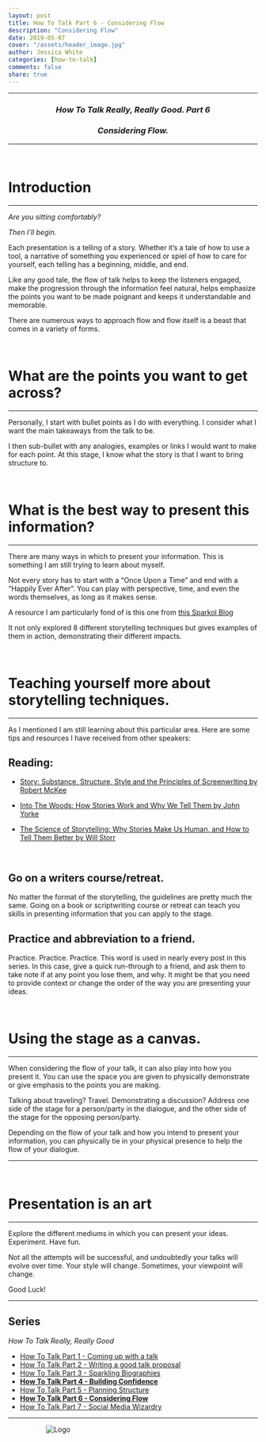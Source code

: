 ```yaml
---
layout: post
title: How To Talk Part 6 - Considering Flow
description: "Considering Flow"
date: 2019-05-07
cover: "/assets/header_image.jpg"
author: Jessica White
categories: [how-to-talk]
comments: false
share: true
---
```


----
<center>
<h3 class="quote"><i>How To Talk Really, Really Good. Part 6</i> </h3>
<h3 class="quote"><i>Considering Flow.</i> </h3>
</center>

---
<br/>

# Introduction
---

<p class="quote"><i>Are you sitting comfortably?</i></p>
<p class="quote"><i>Then I’ll begin.</i></p>

Each presentation is a telling of a story. Whether it’s a tale of how to use a tool, a narrative of something you experienced or spiel of how to care for yourself, each telling has a beginning, middle, and end.

Like any good tale, the flow of talk helps to keep the listeners engaged, make the progression through the information feel natural, helps emphasize the points you want to be made poignant and keeps it understandable and memorable.

There are numerous ways to approach flow and flow itself is a beast that comes in a variety of forms.

<br/>

# What are the points you want to get across?

---

Personally, I start with bullet points as I do with everything. I consider what I want the main takeaways from the talk to be.

I then sub-bullet with any analogies, examples or links I would want to make for each point. At this stage, I know what the story is that I want to bring structure to.

<br/>

# What is the best way to present this information?

---

There are many ways in which to present your information. This is something I am still trying to learn about myself.

Not every story has to start with a “Once Upon a Time” and end with a “Happily Ever After”. You can play with perspective, time, and even the words themselves, as long as it makes sense.

A resource I am particularly fond of is this one from [this Sparkol Blog](https://www.sparkol.com/en/Blog/November-2014/8-Classic-storytelling-techniques-for-engaging-presentations) 

It not only explored 8 different storytelling techniques but gives examples of them in action, demonstrating their different impacts.

<br/>

# Teaching yourself more about storytelling techniques.

---

As I mentioned I am still learning about this particular area. Here are some tips and resources I have received from other speakers:

## Reading:

- [Story: Substance, Structure, Style and the Principles of Screenwriting by Robert McKee]()

- [Into The Woods: How Stories Work and Why We Tell Them by John Yorke]()

- [The Science of Storytelling: Why Stories Make Us Human, and How to Tell Them Better by Will Storr]()

<br/>

## Go on a writers course/retreat.

No matter the format of the storytelling, the guidelines are pretty much the same. Going on a book or scriptwriting course or retreat can teach you skills in presenting information that you can apply to the stage.

## Practice and abbreviation to a friend.

Practice. Practice. Practice. This word is used in nearly every post in this series. In this case, give a quick run-through to a friend, and ask them to take note if at any point you lose them, and why. It might be that you need to provide context or change the order of the way you are presenting your ideas.

<br/>

# Using the stage as a canvas.
---

When considering the flow of your talk, it can also play into how you present it. You can use the space you are given to physically demonstrate or give emphasis to the points you are making.

Talking about traveling? Travel. Demonstrating a discussion? Address one side of the stage for a person/party in the dialogue, and the other side of the stage for the opposing person/party.

Depending on the flow of your talk and how you intend to present your information, you can physically tie in your physical presence to help the flow of your dialogue.

---

<br/>

# Presentation is an art

---
Explore the different mediums in which you can present your ideas. Experiment. Have fun.

Not all the attempts will be successful, and undoubtedly your talks will evolve over time. Your style will change. Sometimes, your viewpoint will change.

Good Luck!

--- 

## Series

_How To Talk Really, Really Good_

* <a href="{{site.baseurl}}/2019/01/08/coming-up-with-a-talk-post.html">How To Talk Part 1 - Coming up with a talk</a>
* <a href="{{site.baseurl}}/2019/02/08/writing-a-talk-proposal-post.html">How To Talk Part 2 - Writing a good talk proposal</a>
* <a href="{{site.baseurl}}/2019/02/23/sparkling-biographies-post.html">How To Talk Part 3 - Sparkling Biographies</a>
* <strong><a href="{{site.baseurl}}/2019/03/07/building-confidence-post.html">How To Talk Part 4 - Building Confidence</a></strong>
* <a href="{{site.baseurl}}/2019/04/13/planning-structure-post.html">How To Talk Part 5 - Planning Structure</a>
* <strong><a href="{{site.baseurl}}/2019/05/07/considering-flow-post.html">How To Talk Part 6 - Considering Flow</a></strong>
* <a href="{{site.baseurl}}/2019/10/10/social-media-wizardry.html">How To Talk Part 7 - Social Media Wizardry</a>

---

<div style="text-align:center; width:20%; margin-left: 10%;" markdown="1">
<img src="{{site.baseurl}}/assets/logo.png" alt="Logo">
</div>
